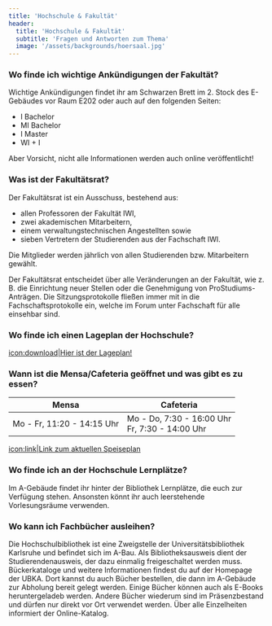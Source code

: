```yaml
---
title: 'Hochschule & Fakultät'
header:
  title: 'Hochschule & Fakultät'
  subtitle: 'Fragen und Antworten zum Thema'
  image: '/assets/backgrounds/hoersaal.jpg'
---
```

### Wo finde ich wichtige Ankündigungen der Fakultät?

Wichtige Ankündigungen findet ihr am Schwarzen Brett im 2. Stock des E-Gebäudes
vor Raum E202 oder auch auf den folgenden Seiten:

* I Bachelor
* MI Bachelor
* I Master
* WI + I

Aber Vorsicht, nicht alle Informationen werden auch online veröffentlicht!

### Was ist der Fakultätsrat?

Der Fakultätsrat ist ein Ausschuss, bestehend aus:

* allen Professoren der Fakultät IWI,
* zwei akademischen Mitarbeitern,
* einem verwaltungstechnischen Angestellten sowie
* sieben Vertretern der Studierenden aus der Fachschaft IWI.

Die Mitglieder werden jährlich von allen Studierenden bzw. Mitarbeitern gewählt.

Der Fakultätsrat entscheidet über alle Veränderungen an der Fakultät, wie z. B.
die Einrichtung neuer Stellen oder die Genehmigung von ProStudiums-Anträgen. Die
Sitzungsprotokolle fließen immer mit in die Fachschaftsprotokolle ein, welche im
Forum unter Fachschaft für alle einsehbar sind.

### Wo finde ich einen Lageplan der Hochschule?

[icon:download|Hier ist der Lageplan!](https://www.hs-karlsruhe.de/fileadmin/media/maps/Gebaeudeplan_HsKA_A4-RGB.pdf)

### Wann ist die Mensa/Cafeteria geöffnet und was gibt es zu essen?

|Mensa                      |Cafeteria                                          |
|---------------------------|---------------------------------------------------|
|Mo - Fr, 11:20 - 14:15 Uhr |Mo - Do, 7:30 - 16:00 Uhr<br />Fr, 7:30 - 14:00 Uhr|

[icon:link|Link zum aktuellen Speiseplan](https://www.sw-ka.de/de/essen/)

### Wo finde ich an der Hochschule Lernplätze?

Im A-Gebäude findet ihr hinter der Bibliothek Lernplätze, die euch zur Verfügung
stehen. Ansonsten könnt ihr auch leerstehende Vorlesungsräume verwenden.

### Wo kann ich Fachbücher ausleihen?

Die Hochschulbibliothek ist eine Zweigstelle der Universitätsbibliothek
Karlsruhe und befindet sich im A-Bau. Als Bibliotheksausweis dient der
Studierendenausweis, der dazu einmalig freigeschaltet werden muss.
Bückerkataloge und weitere Informationen findest du auf der Homepage der UBKA.
Dort kannst du auch Bücher bestellen, die dann im A-Gebäude zur Abholung bereit
gelegt werden. Einige Bücher können auch als E-Books heruntergeladeb werden.
Andere Bücher wiederum sind im Präsenzbestand und dürfen nur direkt vor Ort
verwendet werden. Über alle Einzelheiten informiert der Online-Katalog.
